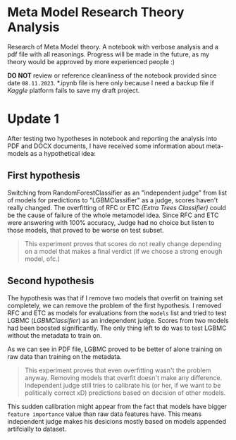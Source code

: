# Meta Model Research Theory Analysis

Research of Meta Model theory. A notebook with verbose analysis and a pdf file with all reasonings.
Progress will be made in the future, as my theory would be approved by more experienced people :)

**DO NOT** review or reference cleanliness of the notebook provided since date `08.11.2023`. *.ipynb file is here only because I need
a backup file if *Kaggle* platform fails to save my draft project.

# Update 1

After testing two hypotheses in notebook and reporting the analysis into PDF and DOCX documents, I have received some information about meta-models as a hypothetical idea:


## First hypothesis

Switching from RandomForestClassifier as an "independent judge" from list of models for predictions to "LGBMClassifier" as a judge,
scores haven't really changed. The overfitting of RFC or ETC *(Extra Trees Classifier)* could be the cause of failure of the whole metamodel idea.
Since RFC and ETC were answering with 100% accuracy, Judge had no choice but listen to those models, that proved to be worse on test subset.

> This experiment proves that scores do not really change depending on a model that makes a final verdict (if we choose a strong enough model, ofc.)


## Second hypothesis

The hypothesis was that if I remove two models that overfit on training set completely, we can remove the problem of the first hypothesis. I removed
RFC and ETC as models for evaluations from the `models` list and tried to test LGBMC (*LGBMClassifier*) as an independent judge. Scores from two models
had been boosted significantly. The only thing left to do was to test LGBMC without the metadata to train on.

As we can see in PDF file, LGBMC proved to be better of alone training on raw data than training on the metadata.

> This experiment proves that even overfitting wasn't the problem anyway. Removing models that overfit doesn't make any difference. Independent judge
> still tries to calibrate his (or her, if we want to be politically correct xD) predictions based on decision of other models.
 
This sudden calibration might appear from the fact that models have bigger `feature importance` value than raw data features have. This means
independent judge makes his desicions mostly based on models appended artifcially to dataset.
